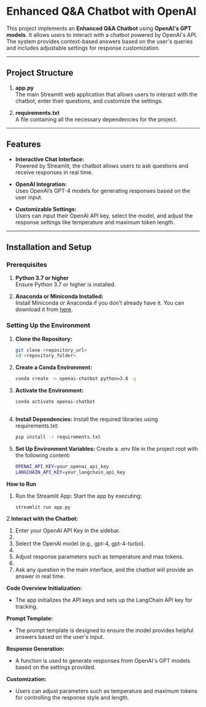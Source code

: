 # Enhanced Q&A Chatbot with OpenAI

This project implements an **Enhanced Q&A Chatbot** using **OpenAI's GPT models**. It allows users to interact with a chatbot powered by OpenAI's API. The system provides context-based answers based on the user's queries and includes adjustable settings for response customization.

---

## Project Structure

1. **app.py**  
   The main Streamlit web application that allows users to interact with the chatbot, enter their questions, and customize the settings.

2. **requirements.txt**  
   A file containing all the necessary dependencies for the project.

---

## Features

- **Interactive Chat Interface:**  
   Powered by Streamlit, the chatbot allows users to ask questions and receive responses in real time.

- **OpenAI Integration:**  
   Uses OpenAI’s GPT-4 models for generating responses based on the user input.

- **Customizable Settings:**  
   Users can input their OpenAI API key, select the model, and adjust the response settings like temperature and maximum token length.

---

## Installation and Setup

### Prerequisites

1. **Python 3.7 or higher**  
   Ensure Python 3.7 or higher is installed.

2. **Anaconda or Miniconda Installed:**  
   Install Miniconda or Anaconda if you don’t already have it. You can download it from [here](https://www.anaconda.com/products/individual).

### Setting Up the Environment

1. **Clone the Repository:**
   ```bash
   git clone <repository_url>
   cd <repository_folder>
   
2. **Create a Conda Environment:**
    ```bash
    conda create -n openai-chatbot python=3.8 -y

3. **Activate the Environment:**
    ```bash
    conda activate openai-chatbot
  
4. **Install Dependencies:**
   Install the required libraries using requirements.txt:
    ```bash
    pip install -r requirements.txt
   
5. **Set Up Environment Variables:**
   Create a .env file in the project root with the following content:
    ```bash
    OPENAI_API_KEY=your_openai_api_key
    LANGCHAIN_API_KEY=your_langchain_api_key
   
**How to Run**
1. Run the Streamlit App:
   Start the app by executing:
    ```bash
    streamlit run app.py
 
2.**Interact with the Chatbot:**

   1. Enter your OpenAI API Key in the sidebar.
   2. 
   3. Select the OpenAI model (e.g., gpt-4, gpt-4-turbo).
   4. 
   5. Adjust response parameters such as temperature and max tokens.
   6. 
   7. Ask any question in the main interface, and the chatbot will provide an answer in real time.
  
 **Code Overview**
 **Initialization:**
 
  - The app initializes the API keys and sets up the LangChain API key for tracking.

**Prompt Template:**

 - The prompt template is designed to ensure the model provides helpful answers based on the user's input.

**Response Generation:**

 - A function is used to generate responses from OpenAI's GPT models based on the settings provided.

**Customization:**

 - Users can adjust parameters such as temperature and maximum tokens for controlling the response style and length.

